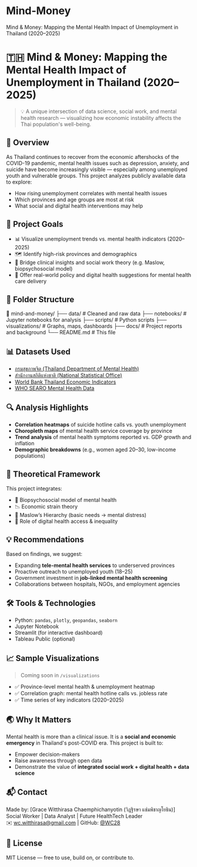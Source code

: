 # Mind-Money
Mind &amp; Money: Mapping the Mental Health Impact of Unemployment in Thailand (2020–2025)
# 🇹🇭 Mind & Money: Mapping the Mental Health Impact of Unemployment in Thailand (2020–2025)

> 💡 A unique intersection of data science, social work, and mental health research — visualizing how economic instability affects the Thai population's well-being.

## 🧠 Overview
As Thailand continues to recover from the economic aftershocks of the COVID-19 pandemic, mental health issues such as depression, anxiety, and suicide have become increasingly visible — especially among unemployed youth and vulnerable groups. This project analyzes publicly available data to explore:

- How rising unemployment correlates with mental health issues
- Which provinces and age groups are most at risk
- What social and digital health interventions may help

## 🎯 Project Goals
- 📊 Visualize unemployment trends vs. mental health indicators (2020–2025)
- 🗺 Identify high-risk provinces and demographics
- 🧩 Bridge clinical insights and social work theory (e.g. Maslow, biopsychosocial model)
- 💬 Offer real-world policy and digital health suggestions for mental health care delivery

## 📂 Folder Structure
📁 mind-and-money/
├── data/ # Cleaned and raw data
├── notebooks/ # Jupyter notebooks for analysis
├── scripts/ # Python scripts
├── visualizations/ # Graphs, maps, dashboards
├── docs/ # Project reports and background
└── README.md # This file

## 📊 Datasets Used
- [กรมสุขภาพจิต (Thailand Department of Mental Health)](https://www.dmh.go.th)
- [สำนักงานสถิติแห่งชาติ (National Statistical Office)](http://www.nso.go.th)
- [World Bank Thailand Economic Indicators](https://data.worldbank.org/country/thailand)
- [WHO SEARO Mental Health Data](https://www.who.int/thailand)

## 🔍 Analysis Highlights
- **Correlation heatmaps** of suicide hotline calls vs. youth unemployment
- **Choropleth maps** of mental health service coverage by province
- **Trend analysis** of mental health symptoms reported vs. GDP growth and inflation
- **Demographic breakdowns** (e.g., women aged 20–30, low-income populations)

## 🧠 Theoretical Framework
This project integrates:
- 🧍 Biopsychosocial model of mental health
- 📉 Economic strain theory
- 🔺 Maslow’s Hierarchy (basic needs → mental distress)
- 📱 Role of digital health access & inequality

## 💡 Recommendations
Based on findings, we suggest:
- Expanding **tele-mental health services** to underserved provinces
- Proactive outreach to unemployed youth (18–25)
- Government investment in **job-linked mental health screening**
- Collaborations between hospitals, NGOs, and employment agencies

## 🛠 Tools & Technologies
- Python: `pandas`, `plotly`, `geopandas`, `seaborn`
- Jupyter Notebook
- Streamlit (for interactive dashboard)
- Tableau Public (optional)

## 📈 Sample Visualizations
> Coming soon in `/visualizations`

- ✅ Province-level mental health & unemployment heatmap
- ✅ Correlation graph: mental health hotline calls vs. jobless rate
- ✅ Time series of key indicators (2020–2025)

## 🌏 Why It Matters
Mental health is more than a clinical issue. It is a **social and economic emergency** in Thailand's post-COVID era. This project is built to:
- Empower decision-makers
- Raise awareness through open data
- Demonstrate the value of **integrated social work + digital health + data science**

## 📬 Contact
Made by: [Grace Witthirasa Chaemphichanyotin (วิฏฐิรษา แช่มพิชาญโยธิน)]  
Social Worker | Data Analyst | Future HealthTech Leader  
✉️ wc.witthirasa@gmail.com | GitHub: [@WC28](https://github.com/WC28)

## 📄 License
MIT License — free to use, build on, or contribute to.
